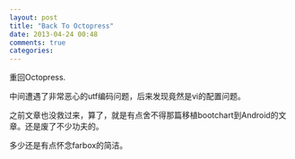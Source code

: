 ```yaml
---
layout: post
title: "Back To Octopress"
date: 2013-04-24 00:48
comments: true
categories: 
---
```



重回Octopress.


中间遭遇了非常恶心的utf编码问题，后来发现竟然是vi的配置问题。

之前文章也没救过来，算了，就是有点舍不得那篇移植bootchart到Android的文章。还是废了不少功夫的。

多少还是有点怀念farbox的简洁。
